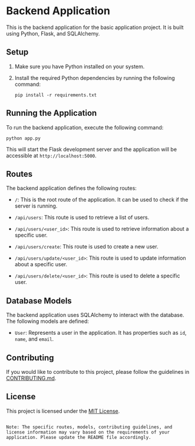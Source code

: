# Backend Application

This is the backend application for the basic application project. It is built using Python, Flask, and SQLAlchemy.

## Setup

1. Make sure you have Python installed on your system.

2. Install the required Python dependencies by running the following command:

   ```
   pip install -r requirements.txt
   ```

## Running the Application

To run the backend application, execute the following command:

```
python app.py
```

This will start the Flask development server and the application will be accessible at `http://localhost:5000`.

## Routes

The backend application defines the following routes:

- `/`: This is the root route of the application. It can be used to check if the server is running.

- `/api/users`: This route is used to retrieve a list of users.

- `/api/users/<user_id>`: This route is used to retrieve information about a specific user.

- `/api/users/create`: This route is used to create a new user.

- `/api/users/update/<user_id>`: This route is used to update information about a specific user.

- `/api/users/delete/<user_id>`: This route is used to delete a specific user.

## Database Models

The backend application uses SQLAlchemy to interact with the database. The following models are defined:

- `User`: Represents a user in the application. It has properties such as `id`, `name`, and `email`.

## Contributing

If you would like to contribute to this project, please follow the guidelines in [CONTRIBUTING.md](link-to-contributing-file).

## License

This project is licensed under the [MIT License](link-to-license-file).
```

Note: The specific routes, models, contributing guidelines, and license information may vary based on the requirements of your application. Please update the README file accordingly.